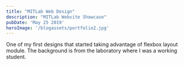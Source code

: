 ```yaml
---
title: "MITLab Web Design"
description: "MITLab Website Showcase"
pubDate: 'May 25 2019'
heroImage: '/blogassets/portfolio2.jpg'
---
```


One of my first designs that started taking advantage of flexbox layout module. The background is from the laboratory where I was a working student.